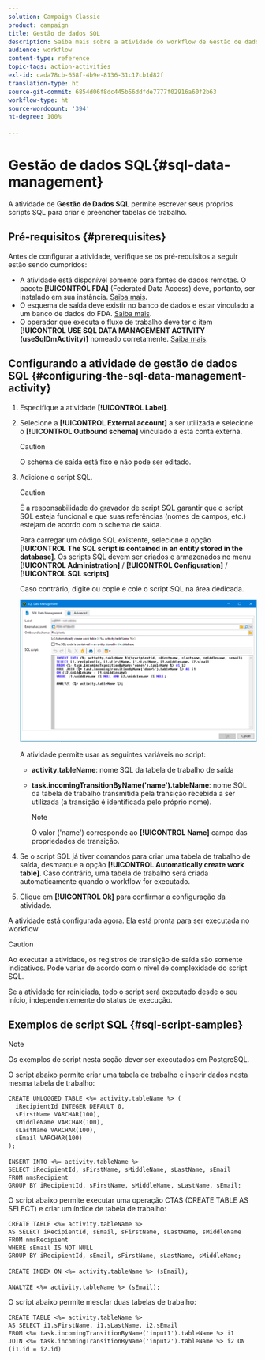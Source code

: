 ```yaml
---
solution: Campaign Classic
product: campaign
title: Gestão de dados SQL
description: Saiba mais sobre a atividade do workflow de Gestão de dados SQL
audience: workflow
content-type: reference
topic-tags: action-activities
exl-id: cada78cb-658f-4b9e-8136-31c17cb1d82f
translation-type: ht
source-git-commit: 6854d06f8dc445b56ddfde7777f02916a60f2b63
workflow-type: ht
source-wordcount: '394'
ht-degree: 100%

---
```


# Gestão de dados SQL{#sql-data-management}

A atividade de **Gestão de Dados SQL** permite escrever seus próprios scripts SQL para criar e preencher tabelas de trabalho.

## Pré-requisitos {#prerequisites}

Antes de configurar a atividade, verifique se os pré-requisitos a seguir estão sendo cumpridos:

* A atividade está disponível somente para fontes de dados remotas. O pacote **[!UICONTROL FDA]** (Federated Data Access) deve, portanto, ser instalado em sua instância. [Saiba mais](../../installation/using/about-fda.md).
* O esquema de saída deve existir no banco de dados e estar vinculado a um banco de dados do FDA. [Saiba mais](../../configuration/using/about-schema-reference.md).
* O operador que executa o fluxo de trabalho deve ter o item **[!UICONTROL USE SQL DATA MANAGEMENT ACTIVITY (useSqlDmActivity)]** nomeado corretamente. [Saiba mais](../../platform/using/access-management-named-rights.md).

## Configurando a atividade de gestão de dados SQL {#configuring-the-sql-data-management-activity}

1. Especifique a atividade **[!UICONTROL Label]**.
1. Selecione a **[!UICONTROL External account]** a ser utilizada e selecione o **[!UICONTROL Outbound schema]** vinculado a esta conta externa.

   >[!CAUTION]
   >
   >O schema de saída está fixo e não pode ser editado.

1. Adicione o script SQL.

   >[!CAUTION]
   >
   >É a responsabilidade do gravador de script SQL garantir que o script SQL esteja funcional e que suas referências (nomes de campos, etc.) estejam de acordo com o schema de saída.

   Para carregar um código SQL existente, selecione a opção **[!UICONTROL The SQL script is contained in an entity stored in the database]**. Os scripts SQL devem ser criados e armazenados no menu **[!UICONTROL Administration]** / **[!UICONTROL Configuration]** / **[!UICONTROL SQL scripts]**.

   Caso contrário, digite ou copie e cole o script SQL na área dedicada.

   ![](assets/sql_datamanagement.png)

   A atividade permite usar as seguintes variáveis no script:

   * **activity.tableName**: nome SQL da tabela de trabalho de saída
   * **task.incomingTransitionByName(&#39;name&#39;).tableName**: nome SQL da tabela de trabalho transmitida pela transição recebida a ser utilizada (a transição é identificada pelo próprio nome).

      >[!NOTE]
      >
      >O valor (&#39;name&#39;) corresponde ao **[!UICONTROL Name]** campo das propriedades de transição.

1. Se o script SQL já tiver comandos para criar uma tabela de trabalho de saída, desmarque a opção **[!UICONTROL Automatically create work table]**. Caso contrário, uma tabela de trabalho será criada automaticamente quando o workflow for executado.
1. Clique em **[!UICONTROL Ok]** para confirmar a configuração da atividade.

A atividade está configurada agora. Ela está pronta para ser executada no workflow

>[!CAUTION]
>
>Ao executar a atividade, os registros de transição de saída são somente indicativos. Pode variar de acordo com o nível de complexidade do script SQL.
>  
>Se a atividade for reiniciada, todo o script será executado desde o seu início, independentemente do status de execução.

## Exemplos de script SQL {#sql-script-samples}

>[!NOTE]
>
>Os exemplos de script nesta seção dever ser executados em PostgreSQL.

O script abaixo permite criar uma tabela de trabalho e inserir dados nesta mesma tabela de trabalho:

```
CREATE UNLOGGED TABLE <%= activity.tableName %> (
  iRecipientId INTEGER DEFAULT 0,
  sFirstName VARCHAR(100),
  sMiddleName VARCHAR(100),
  sLastName VARCHAR(100),
  sEmail VARCHAR(100)
);

INSERT INTO <%= activity.tableName %>
SELECT iRecipientId, sFirstName, sMiddleName, sLastName, sEmail
FROM nmsRecipient
GROUP BY iRecipientId, sFirstName, sMiddleName, sLastName, sEmail;
```

O script abaixo permite executar uma operação CTAS (CREATE TABLE AS SELECT) e criar um índice de tabela de trabalho:

```
CREATE TABLE <%= activity.tableName %>
AS SELECT iRecipientId, sEmail, sFirstName, sLastName, sMiddleName
FROM nmsRecipient
WHERE sEmail IS NOT NULL
GROUP BY iRecipientId, sEmail, sFirstName, sLastName, sMiddleName;

CREATE INDEX ON <%= activity.tableName %> (sEmail);

ANALYZE <%= activity.tableName %> (sEmail);
```

O script abaixo permite mesclar duas tabelas de trabalho:

```
CREATE TABLE <%= activity.tableName %>
AS SELECT i1.sFirstName, i1.sLastName, i2.sEmail
FROM <%= task.incomingTransitionByName('input1').tableName %> i1
JOIN <%= task.incomingTransitionByName('input2').tableName %> i2 ON (i1.id = i2.id)
```
